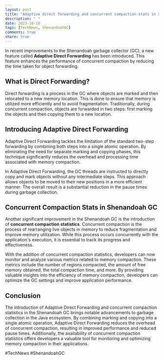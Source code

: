 ```yaml
---
layout: post
title: "Adaptive direct forwarding and concurrent compaction stats in Shenandoah GC"
description: " "
date: 2023-10-10
tags: [TechNews, ShenandoahGC]
comments: true
share: true
---
```


In recent improvements to the Shenandoah garbage collector (GC), a new feature called **Adaptive Direct Forwarding** has been introduced. This feature enhances the performance of concurrent compaction by reducing the time taken for object forwarding. 

## What is Direct Forwarding?

Direct forwarding is a process in the GC where objects are marked and then relocated to a new memory location. This is done to ensure that memory is utilized more efficiently and to avoid fragmentation. Traditionally, during concurrent compaction, objects are forwarded in two steps: first marking the objects and then copying them to a new location.

## Introducing Adaptive Direct Forwarding

Adaptive Direct Forwarding tackles the limitation of the standard two-step forwarding by combining both steps into a single atomic operation. By eliminating the need for separate marking and copying phases, this technique significantly reduces the overhead and processing time associated with memory compaction.

In Adaptive Direct Forwarding, the GC threads are instructed to directly copy and mark objects without any intermediate steps. This approach allows objects to be moved to their new positions in a more efficient manner. The overall result is a substantial reduction in the pause times during garbage collection.

## Concurrent Compaction Stats in Shenandoah GC

Another significant improvement in the Shenandoah GC is the introduction of **concurrent compaction statistics**. Concurrent compaction is the process of rearranging live objects in memory to reduce fragmentation and improve memory utilization. While this process occurs concurrently with the application's execution, it is essential to track its progress and effectiveness.

With the addition of concurrent compaction statistics, developers can now monitor and analyze various metrics related to memory compaction. These metrics include the number of regions compacted, the amount of free memory obtained, the total compaction time, and more. By providing valuable insights into the efficiency of memory compaction, developers can optimize the GC settings and improve application performance.

## Conclusion

The introduction of Adaptive Direct Forwarding and concurrent compaction statistics in the Shenandoah GC brings notable advancements to garbage collection in the Java ecosystem. By combining marking and copying into a single atomic operation, Adaptive Direct Forwarding reduces the overhead of concurrent compaction, resulting in improved performance and reduced pause times. Additionally, the availability of concurrent compaction statistics offers developers a valuable tool for monitoring and optimizing memory compaction in their applications.

#TechNews #ShenandoahGC